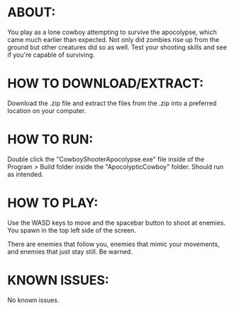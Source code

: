 # ABOUT:
You play as a lone cowboy attempting to survive the apocolypse, which came much earlier than expected. Not only did zombies rise up from the ground but other creatures did so as well. 
Test your shooting skills and see if you're capable of surviving.

# HOW TO DOWNLOAD/EXTRACT:
Download the .zip file and extract the files from the .zip into a preferred location on your computer.

# HOW TO RUN:
Double click the "CowboyShooterApocolypse.exe" file inside of the Program > Build folder inside the "ApocolypticCowboy" folder. Should run as intended.

# HOW TO PLAY:
Use the WASD keys to move and the spacebar button to shoot at enemies. You spawn in the top left side of the screen.

There are enemies that follow you, enemies that mimic your movements, and enemies that just stay still. Be warned.

# KNOWN ISSUES:
No known issues.
